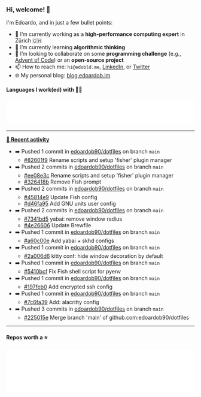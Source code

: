 ### Hi, welcome! 👋 

I'm Edoardo, and in just a few bullet points:

- 🔭 I’m currently working as a **high-performance computing expert** in Zürich 🇨🇭
- 🌱 I’m currently learning **algorithmic thinking**
- 👯 I’m looking to collaborate on some **programming challenge** (e.g., [Advent of Code](https://github.com/edoardob90/aoc2022)) or an **open-source project**
- 📫 How to reach me: `hi@edobld.me`, [LinkedIn](https://linkedin.com/in/edobld), or [Twitter](https://twitter.com/edobld)
- 🌐 My personal blog: [blog.edoardob.im](https://blog.edoardob.im)

#### Languages I work(ed) with 👨‍💻

<img src="https://github.com/edoardob90/edoardob90/blob/main/.cache/languages.svg">

---

**[📰 Recent activity](https://github.com/edoardob90)**
* ➡️ Pushed 1 commit in [edoardob90/dotfiles](https://github.com/edoardob90/dotfiles) on branch `main`
  * [#82601f9](https://github.com/edoardob90/dotfiles/commit/82601f9) Rename scripts and setup &#39;fisher&#39; plugin manager
* ➡️ Pushed 2 commits in [edoardob90/dotfiles](https://github.com/edoardob90/dotfiles) on branch `main`
  * [#ee08e3c](https://github.com/edoardob90/dotfiles/commit/ee08e3c) Rename scripts and setup &#39;fisher&#39; plugin manager
  * [#326418b](https://github.com/edoardob90/dotfiles/commit/326418b) Remove Fish prompt
* ➡️ Pushed 2 commits in [edoardob90/dotfiles](https://github.com/edoardob90/dotfiles) on branch `main`
  * [#45814e9](https://github.com/edoardob90/dotfiles/commit/45814e9) Update Fish config
  * [#d46fa95](https://github.com/edoardob90/dotfiles/commit/d46fa95) Add GNU units user config
* ➡️ Pushed 2 commits in [edoardob90/dotfiles](https://github.com/edoardob90/dotfiles) on branch `main`
  * [#7341bd5](https://github.com/edoardob90/dotfiles/commit/7341bd5) yabai: remove window radius
  * [#4e26606](https://github.com/edoardob90/dotfiles/commit/4e26606) Update Brewfile
* ➡️ Pushed 1 commit in [edoardob90/dotfiles](https://github.com/edoardob90/dotfiles) on branch `main`
  * [#a60c00e](https://github.com/edoardob90/dotfiles/commit/a60c00e) Add yabai + skhd configs
* ➡️ Pushed 1 commit in [edoardob90/dotfiles](https://github.com/edoardob90/dotfiles) on branch `main`
  * [#2a006d6](https://github.com/edoardob90/dotfiles/commit/2a006d6) kitty conf: hide window decoration by default
* ➡️ Pushed 1 commit in [edoardob90/dotfiles](https://github.com/edoardob90/dotfiles) on branch `main`
  * [#5410bcf](https://github.com/edoardob90/dotfiles/commit/5410bcf) Fix Fish shell script for pyenv
* ➡️ Pushed 1 commit in [edoardob90/dotfiles](https://github.com/edoardob90/dotfiles) on branch `main`
  * [#197feb0](https://github.com/edoardob90/dotfiles/commit/197feb0) Add encrypted ssh config
* ➡️ Pushed 1 commit in [edoardob90/dotfiles](https://github.com/edoardob90/dotfiles) on branch `main`
  * [#7c6fa39](https://github.com/edoardob90/dotfiles/commit/7c6fa39) Add: alacritty config
* ➡️ Pushed 3 commits in [edoardob90/dotfiles](https://github.com/edoardob90/dotfiles) on branch `main`
  * [#225015e](https://github.com/edoardob90/dotfiles/commit/225015e) Merge branch &#39;main&#39; of github.com:edoardob90/dotfiles


---

#### Repos worth a ⭐

<img src="https://github.com/edoardob90/edoardob90/blob/main/.cache/stars.svg">

<!--
- ⚡ Fun fact: ...
- 🤔 I’m looking for help with ...
- 💬 Ask me about ...
-->
